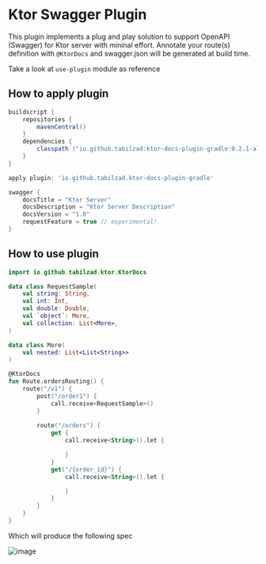 # Ktor Swagger Plugin

This plugin implements a plug and play solution to support OpenAPI (Swagger) for Ktor server with mininal effort. Annotate your route(s) definition with `@KtorDocs` and swagger.json will be generated at build time.

Take a look at `use-plugin` module as reference 

## How to apply plugin

```groovy
buildscript {
    repositories {
        mavenCentral()
    }
    dependencies {
        classpath ("io.github.tabilzad:ktor-docs-plugin-gradle:0.2.1-alpha")
    }
}

apply plugin: 'io.github.tabilzad.ktor-docs-plugin-gradle'

swagger {
    docsTitle = "Ktor Server"
    docsDescription = "Ktor Server Description"
    docsVersion = "1.0"
    requestFeature = true // experimental!
}
```

## How to use plugin
```kotlin
import io.github.tabilzad.ktor.KtorDocs

data class RequestSample(
    val string: String,
    val int: Int,
    val double: Double,
    val `object`: More,
    val collection: List<More>,
)

data class More(
    val nested: List<List<String>>
)

@KtorDocs
fun Route.ordersRouting() {
    route("/v1") {
        post("/order1") {
            call.receive<RequestSample>()
        }
 
        route("/orders") {
            get {
                call.receive<String>().let {

                }
            }
            get("/{order_id}") {
                call.receive<String>().let {

                }
            }
        }
    }
}
```
Which will produce the following spec

![image](https://user-images.githubusercontent.com/16094286/172687047-b102b577-b252-4e33-af52-7a89a639c131.png)


